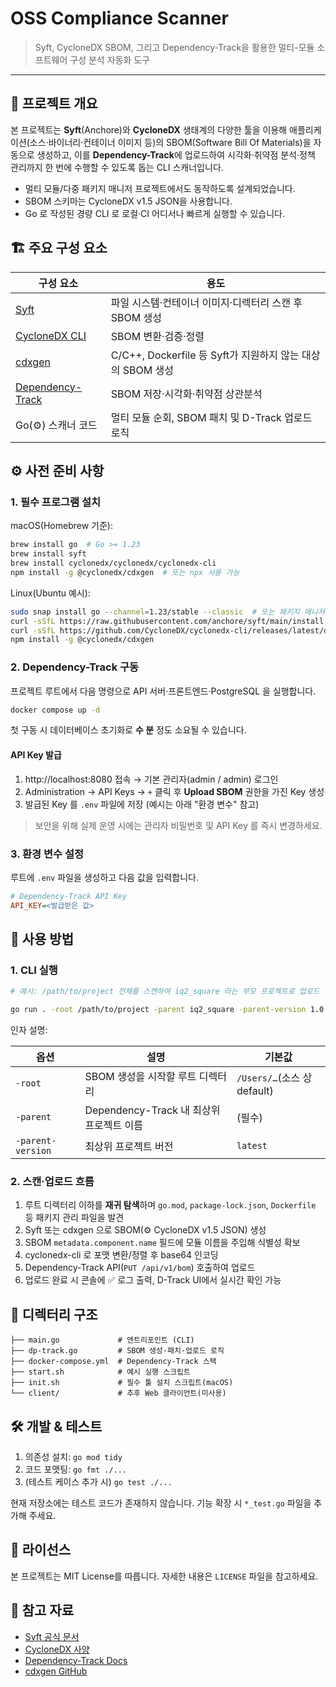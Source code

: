 # OSS Compliance Scanner

> Syft, CycloneDX SBOM, 그리고 Dependency-Track을 활용한 멀티-모듈 소프트웨어 구성 분석 자동화 도구

---

## 📖 프로젝트 개요

본 프로젝트는 **Syft**(Anchore)와 **CycloneDX** 생태계의 다양한 툴을 이용해 애플리케이션(소스·바이너리·컨테이너 이미지 등)의 SBOM(Software Bill Of Materials)을 자동으로 생성하고, 이를 **Dependency-Track**에 업로드하여 시각화·취약점 분석·정책 관리까지 한 번에 수행할 수 있도록 돕는 CLI 스캐너입니다.

* 멀티 모듈/다중 패키지 매니저 프로젝트에서도 동작하도록 설계되었습니다.
* SBOM 스키마는 CycloneDX v1.5 JSON을 사용합니다.
* Go 로 작성된 경량 CLI 로 로컬·CI 어디서나 빠르게 실행할 수 있습니다.

## 🏗️ 주요 구성 요소

| 구성 요소 | 용도 |
|-----------|------|
| [Syft](https://github.com/anchore/syft) | 파일 시스템·컨테이너 이미지·디렉터리 스캔 후 SBOM 생성 |
| [CycloneDX CLI](https://github.com/CycloneDX/cyclonedx-cli) | SBOM 변환·검증·정렬 |
| [cdxgen](https://github.com/CycloneDX/cdxgen) | C/C++, Dockerfile 등 Syft가 지원하지 않는 대상의 SBOM 생성 |
| [Dependency-Track](https://dependencytrack.org/) | SBOM 저장·시각화·취약점 상관분석 |
| Go(⚙️) 스캐너 코드 | 멀티 모듈 순회, SBOM 패치 및 D-Track 업로드 로직 |

## ⚙️ 사전 준비 사항

### 1. 필수 프로그램 설치

macOS(Homebrew 기준):

```bash
brew install go  # Go >= 1.23
brew install syft
brew install cyclonedx/cyclonedx/cyclonedx-cli
npm install -g @cyclonedx/cdxgen  # 또는 npx 사용 가능
```

Linux(Ubuntu 예시):

```bash
sudo snap install go --channel=1.23/stable --classic  # 또는 패키지 매니저 사용
curl -sSfL https://raw.githubusercontent.com/anchore/syft/main/install.sh | sh -s -- -b /usr/local/bin
curl -sSfL https://github.com/CycloneDX/cyclonedx-cli/releases/latest/download/cyclonedx-linux-x64 -o /usr/local/bin/cyclonedx && chmod +x /usr/local/bin/cyclonedx
npm install -g @cyclonedx/cdxgen
```

### 2. Dependency-Track 구동

프로젝트 루트에서 다음 명령으로 API 서버·프론트엔드·PostgreSQL 을 실행합니다.

```bash
docker compose up -d
```

첫 구동 시 데이터베이스 초기화로 **수 분** 정도 소요될 수 있습니다.

#### API Key 발급

1. http://localhost:8080 접속 → 기본 관리자(admin / admin) 로그인
2. Administration → API Keys → `+` 클릭 후 **Upload SBOM** 권한을 가진 Key 생성
3. 발급된 Key 를 `.env` 파일에 저장 (예시는 아래 "환경 변수" 참고)

> 보안을 위해 실제 운영 시에는 관리자 비밀번호 및 API Key 를 즉시 변경하세요.

### 3. 환경 변수 설정

루트에 `.env` 파일을 생성하고 다음 값을 입력합니다.

```ini
# Dependency-Track API Key
API_KEY=<발급받은 값>
```

## 🚀 사용 방법

### 1. CLI 실행

```bash
# 예시: /path/to/project 전체를 스캔하여 iq2_square 라는 부모 프로젝트로 업로드

go run . -root /path/to/project -parent iq2_square -parent-version 1.0.0
```

인자 설명:

| 옵션 | 설명 | 기본값 |
|-------|------|---------|
| `-root` | SBOM 생성을 시작할 루트 디렉터리 | `/Users/…`(소스 상 default) |
| `-parent` | Dependency-Track 내 최상위 프로젝트 이름 | (필수) |
| `-parent-version` | 최상위 프로젝트 버전 | `latest` |

### 2. 스캔·업로드 흐름

1. 루트 디렉터리 이하를 **재귀 탐색**하며 `go.mod`, `package-lock.json`, `Dockerfile` 등 패키지 관리 파일을 발견
2. Syft 또는 cdxgen 으로 SBOM(⚙️
   CycloneDX v1.5 JSON) 생성
3. SBOM `metadata.component.name` 필드에 모듈 이름을 주입해 식별성 확보
4. cyclonedx-cli 로 포맷 변환/정렬 후 base64 인코딩
5. Dependency-Track API(`PUT /api/v1/bom`) 호출하여 업로드
6. 업로드 완료 시 콘솔에 ✅ 로그 출력, D-Track UI에서 실시간 확인 가능

## 🧩 디렉터리 구조

```
├── main.go             # 엔트리포인트 (CLI)
├── dp-track.go         # SBOM 생성·패치·업로드 로직
├── docker-compose.yml  # Dependency-Track 스택
├── start.sh            # 예시 실행 스크립트
├── init.sh             # 필수 툴 설치 스크립트(macOS)
└── client/             # 추후 Web 클라이언트(미사용)
```

## 🛠️ 개발 & 테스트

1. 의존성 설치: `go mod tidy`
2. 코드 포맷팅: `go fmt ./...`
3. (테스트 케이스 추가 시) `go test ./...`

현재 저장소에는 테스트 코드가 존재하지 않습니다. 기능 확장 시 `*_test.go` 파일을 추가해 주세요.

## 📝 라이선스

본 프로젝트는 MIT License를 따릅니다. 자세한 내용은 `LICENSE` 파일을 참고하세요.

## 🙏 참고 자료

- [Syft 공식 문서](https://anchore.com/syft/)
- [CycloneDX 사양](https://cyclonedx.org/docs/latest/json/)
- [Dependency-Track Docs](https://docs.dependencytrack.org/)
- [cdxgen GitHub](https://github.com/CycloneDX/cdxgen) 